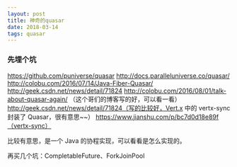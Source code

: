 ```yaml
---
layout: post
title: 神奇的quasar
date: 2018-03-14
tags: quasar
---
```


### 先埋个坑

https://github.com/puniverse/quasar
http://docs.paralleluniverse.co/quasar/
http://colobu.com/2016/07/14/Java-Fiber-Quasar/
http://geek.csdn.net/news/detail/71824
http://colobu.com/2016/08/01/talk-about-quasar-again/ （这个哥们的博客写的好，可以看一看）
http://geek.csdn.net/news/detail/71824（写的比较好，Vert.x 中的 vertx-sync 封装了 Quasar，很有意思~~）
https://www.jianshu.com/p/bc7d0d18e89f（vertx-sync）

比较有意思，是一个 Java 的协程实现，可以看看是怎么实现的。

再买几个坑：CompletableFuture、ForkJoinPool